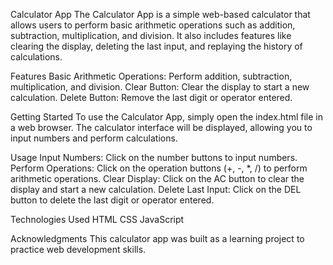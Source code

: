 Calculator App
The Calculator App is a simple web-based calculator that allows users to perform basic arithmetic operations such as addition, subtraction, multiplication, and division. It also includes features like clearing the display, deleting the last input, and replaying the history of calculations.

Features
Basic Arithmetic Operations: Perform addition, subtraction, multiplication, and division.
Clear Button: Clear the display to start a new calculation.
Delete Button: Remove the last digit or operator entered.

Getting Started
To use the Calculator App, simply open the index.html file in a web browser. The calculator interface will be displayed, allowing you to input numbers and perform calculations.

Usage
Input Numbers: Click on the number buttons to input numbers.
Perform Operations: Click on the operation buttons (+, -, *, /) to perform arithmetic operations.
Clear Display: Click on the AC button to clear the display and start a new calculation.
Delete Last Input: Click on the DEL button to delete the last digit or operator entered.

Technologies Used
HTML
CSS
JavaScript

Acknowledgments
This calculator app was built as a learning project to practice web development skills.

